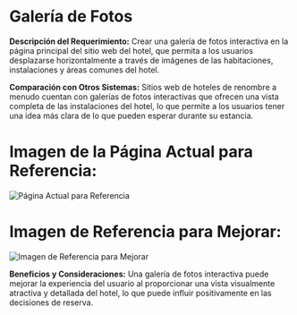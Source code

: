 
# Galería de Fotos 

**Descripción del Requerimiento:**
Crear una galería de fotos interactiva en la página principal del sitio web del hotel, que permita a los usuarios desplazarse horizontalmente a través de imágenes de las habitaciones, instalaciones y áreas comunes del hotel.

**Comparación con Otros Sistemas:**
Sitios web de hoteles de renombre a menudo cuentan con galerías de fotos interactivas que ofrecen una vista completa de las instalaciones del hotel, lo que permite a los usuarios tener una idea más clara de lo que pueden esperar durante su estancia.

# Imagen de la Página Actual para Referencia:
![Página Actual para Referencia](https://i.pinimg.com/564x/94/91/6b/94916b728d54d414348cfd46eae0c91d.jpg)

# Imagen de Referencia para Mejorar:
![Imagen de Referencia para Mejorar](https://i.pinimg.com/564x/94/91/6b/94916b728d54d414348cfd46eae0c91d.jpg)

**Beneficios y Consideraciones:**
Una galería de fotos interactiva puede mejorar la experiencia del usuario al proporcionar una vista visualmente atractiva y detallada del hotel, lo que puede influir positivamente en las decisiones de reserva.